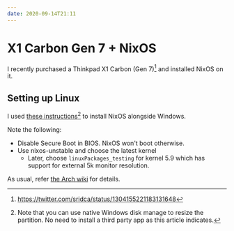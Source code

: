 ```yaml
---
date: 2020-09-14T21:11
---
```


# X1 Carbon Gen 7 + NixOS

I recently purchased a Thinkpad X1 Carbon (Gen 7)[^tw1] and installed NixOS on it. 

[^tw1]: <https://twitter.com/sridca/status/1304155221183131648>

## Setting up Linux

I used [these instructions](https://github.com/andywhite37/nixos/blob/master/DUAL_BOOT_WINDOWS_GUIDE.md)[^nat] to install NixOS alongside Windows.

Note the following:

- Disable Secure Boot in BIOS. NixOS won't boot otherwise.
- Use nixos-unstable and choose the latest kernel
  - Later, choose `linuxPackages_testing` for kernel 5.9 which has support for external 5k monitor resolution.

As usual, refer [the Arch wiki](https://wiki.archlinux.org/index.php/Lenovo_ThinkPad_X1_Carbon_(Gen_7)) for details.

[^nat]: Note that you can use native Windows disk manage to resize the partition. No need to install a third party app as this article indicates.